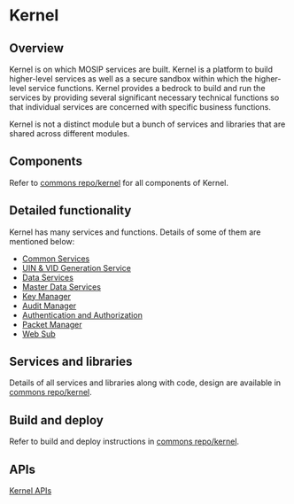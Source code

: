 # Kernel

## Overview

Kernel is on which MOSIP services are built. Kernel is a platform to build higher-level services as well as a secure sandbox within which the higher-level service functions. Kernel provides a bedrock to build and run the services by providing several significant necessary technical functions so that individual services are concerned with specific business functions.

Kernel is not a distinct module but a bunch of services and libraries that are shared across different modules.

## Components

Refer to [commons repo/kernel](https://github.com/mosip/commons/tree/master/kernel) for all components of Kernel.

## Detailed functionality

Kernel has many services and functions. Details of some of them are mentioned below:

* [Common Services](common-services-functionality.md)
* [UIN & VID Generation Service](uin-and-vid-generation-service-functionality.md)
* [Data Services](data-services-functionality.md)
* [Master Data Services](master-data-services-functionality.md)
* [Key Manager](https://github.com/nayakrounak/documentation/tree/4f2723f5f3c02a9b74329ac70a3d7bf39914858e/docs/Key-Manager-Functionality.md)
* [Audit Manager](audit-manager-functionality.md)
* [Authentication and Authorization](authentication-and-authorization-functionality.md)
* [Packet Manager](https://github.com/nayakrounak/documentation/tree/4f2723f5f3c02a9b74329ac70a3d7bf39914858e/docs/Packet-Manager-Functionality.md)
* [Web Sub](https://github.com/nayakrounak/documentation/tree/4f2723f5f3c02a9b74329ac70a3d7bf39914858e/docs/Web-Sub-Functionality.md)

## Services and libraries

Details of all services and libraries along with code, design are available in [commons repo/kernel](https://github.com/mosip/commons/tree/master/kernel).

## Build and deploy

Refer to build and deploy instructions in [commons repo/kernel](https://github.com/mosip/commons/tree/master/kernel).

## APIs

[Kernel APIs](../../apis/kernel-apis.md)

